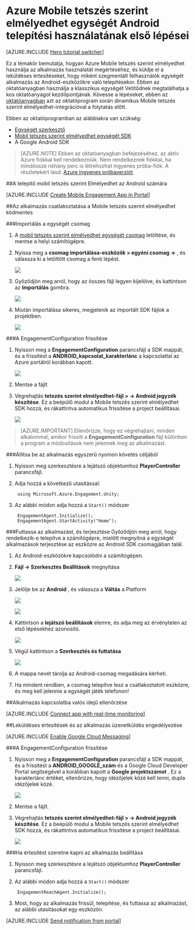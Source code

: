 <properties
    pageTitle="Azure Mobile tetszés szerint elmélyedhet egységét Android telepítési használatának első lépései"
    description="Megtudhatja, hogy miként analitikai és a leküldéses értesítések Azure Mobile tetszés szerint elmélyedhet használata egységét alkalmazás telepítése iOS-eszközök."
    services="mobile-engagement"
    documentationCenter="unity"
    authors="piyushjo"
    manager="erikre"
    editor="" />

<tags
    ms.service="mobile-engagement"
    ms.workload="mobile"
    ms.tgt_pltfrm="mobile-unity-android"
    ms.devlang="dotnet"
    ms.topic="hero-article"
    ms.date="08/19/2016"
    ms.author="piyushjo" />

# <a name="get-started-with-azure-mobile-engagement-for-unity-android-deployment"></a>Azure Mobile tetszés szerint elmélyedhet egységét Android telepítési használatának első lépései

[AZURE.INCLUDE [Hero tutorial switcher](../../includes/mobile-engagement-hero-tutorial-switcher.md)]

Ez a témakör bemutatja, hogyan Azure Mobile tetszés szerint elmélyedhet használja az alkalmazás használatát megértéséhez, és küldje el a leküldéses értesítéseket, hogy miként szegmentált felhasználók egységét alkalmazás az Android-eszközökre való telepítésekor.
Ebben az oktatóanyagban használja a klasszikus egységét Vetítődnek megtalálhatja a kos oktatóanyagot kezdőpontjának. Kövesse a lépéseket, ebben az [oktatóanyagban](mobile-engagement-unity-roll-a-ball.md) azt az oktatóprogram során dinamikus Mobile tetszés szerint elmélyedhet-integrációval a folytatás előtt. 

Ebben az oktatóprogramban az alábbiakra van szükség:

+ [Egységét szerkesztő](http://unity3d.com/get-unity)
+ [Mobil tetszés szerint elmélyedhet egységét SDK](https://aka.ms/azmeunitysdk)
+ A Google Android SDK

> [AZURE.NOTE] Ebben az oktatóanyagban befejezéséhez, az aktív Azure fiókkal kell rendelkezniük. Nem rendelkeznek fiókkal, ha mindössze néhány perc is létrehozhat ingyenes próba-fiók. A részletekért lásd: [Azure ingyenes próbaverziót](https://azure.microsoft.com/pricing/free-trial/?WT.mc_id=A0E0E5C02&amp;returnurl=http%3A%2F%2Fazure.microsoft.com%2Fen-us%2Fdocumentation%2Farticles%2Fmobile-engagement-unity-android-get-started).

##<a id="setup-azme"></a>A telepítő mobil tetszés szerint Elmélyedhet az Android számára

[AZURE.INCLUDE [Create Mobile Engagement App in Portal](../../includes/mobile-engagement-create-app-in-portal-new.md)]

##<a id="connecting-app"></a>Az alkalmazás csatlakoztatása a Mobile tetszés szerint elmélyedhet kódmentes

###<a name="import-the-unity-package"></a>Importálás a egységét csomag

1. A [mobil tetszés szerint elmélyedhet egységét csomag](https://aka.ms/azmeunitysdk) letöltése, és mentse a helyi számítógépre. 

2. Nyissa meg a **csomag importálása-eszközök > egyéni csomag ->** , és válassza ki a letöltött csomag a fenti lépést. 

    ![][70] 

3. Győződjön meg arról, hogy az összes fájl legyen kijelölve, és kattintson az **Importálás** gombra. 

    ![][71] 

4. Miután importálása sikeres, megjelenik az importált SDK fájlok a projektben.  

    ![][72] 

###<a name="update-the-engagementconfiguration"></a>A EngagementConfiguration frissítése

1. Nyisson meg a **EngagementConfiguration** parancsfájl a SDK mappát, és a frissítést a **ANDROID\_kapcsolat\_karakterlánc** a kapcsolattal az Azure portálról korábban kapott.  

    ![][73]

2. Mentse a fájlt 

3. Végrehajtás **tetszés szerint elmélyedhet-fájl > -> Android jegyzék készítése**. Ez a beépülő modul a Mobile tetszés szerint elmélyedhet SDK hozzá, és rákattintva automatikus frissítése a project beállításai. 

    ![][74]

> [AZURE.IMPORTANT] Ellenőrizze, hogy ez végrehajtani, minden alkalommal, amikor frissíti a **EngagementConfiguration** fájl különben a program a módosítások nem jelennek meg az alkalmazást. 

###<a name="configure-the-app-for-basic-tracking"></a>Állítsa be az alkalmazás egyszerű nyomon követés céljából

1. Nyisson meg szerkesztésre a lejátszó objektumhoz **PlayerController** parancsfájl. 

2. Adja hozzá a következő utasítással:

        using Microsoft.Azure.Engagement.Unity;

3. Az alábbi módon adja hozzá a `Start()` módszer
    
        EngagementAgent.Initialize();
        EngagementAgent.StartActivity("Home");

###<a name="deploy-and-run-the-app"></a>Futtassa az alkalmazást, és terjesztése
Győződjön meg arról, hogy rendelkezik-e telepítve a számítógépre, mielőtt megnyitná a egységét alkalmazások terjesztése az eszközre az Android SDK csomagjában talál. 

1. Az Android-eszközökre kapcsolódni a számítógépen. 

2. **Fájl -> Szerkesztés Beállítások** megnyitása 

    ![][40]

3. Jelölje be az **Android** , és válassza a **Váltás** a Platform

    ![][51]

    ![][52]

4. Kattintson a **lejátszó beállítások** elemre, és adja meg az érvénytelen az első lépésekhez azonosító. 

    ![][53]

5. Végül kattintson a **Szerkesztés és futtatása**

    ![][54]

6. A mappa nevét tárolja az Android-csomag megadására kérheti. 

7. Ha mindent rendben, a csomag telepítve lesz a csatlakoztatott eszközre, és meg kell jelennie a egységét játék telefonon! 

##<a id="monitor"></a>Alkalmazás kapcsolatba valós idejű ellenőrzése

[AZURE.INCLUDE [Connect app with real-time monitoring](../../includes/mobile-engagement-connect-app-with-monitor.md)]

##<a id="integrate-push"></a>Leküldéses értesítések és az alkalmazás üzenetküldés engedélyezése

[AZURE.INCLUDE [Enable Google Cloud Messaging](../../includes/mobile-engagement-enable-google-cloud-messaging.md)]

###<a name="update-the-engagementconfiguration"></a>A EngagementConfiguration frissítése

1. Nyisson meg a **EngagementConfiguration** parancsfájl a SDK mappát, és a frissítést a **ANDROID\_GOOGLE\_szám** és a Google Cloud Developer Portal segítségével a korábban kapott a **Google projektszámot** . Ez a karakterlánc értéket, ellenőrizze, hogy idézőjelek közé kell tenni, dupla idézőjelek közé. 

    ![][75]

2. Mentse a fájlt. 

3. Végrehajtás **tetszés szerint elmélyedhet-fájl > -> Android jegyzék készítése**. Ez a beépülő modul a Mobile tetszés szerint elmélyedhet SDK hozzá, és rákattintva automatikus frissítése a project beállításai. 

    ![][74]

###<a name="configure-the-app-to-receive-notifications"></a>Ha értesítést szeretne kapni az alkalmazás beállítása

1. Nyisson meg szerkesztésre a lejátszó objektumhoz **PlayerController** parancsfájl. 

2. Az alábbi módon adja hozzá a `Start()` módszer

        EngagementReachAgent.Initialize();

3. Most, hogy az alkalmazás frissül, telepítése, és futtassa az alkalmazást, az alábbi utasításokat egy eszközön. 

[AZURE.INCLUDE [Send notification from portal](../../includes/mobile-engagement-android-send-push-from-portal.md)]

<!-- Images -->
[40]: ./media/mobile-engagement-unity-android-get-started/40.png
[70]: ./media/mobile-engagement-unity-android-get-started/70.png
[71]: ./media/mobile-engagement-unity-android-get-started/71.png
[72]: ./media/mobile-engagement-unity-android-get-started/72.png
[73]: ./media/mobile-engagement-unity-android-get-started/73.png
[74]: ./media/mobile-engagement-unity-android-get-started/74.png
[75]: ./media/mobile-engagement-unity-android-get-started/75.png
[51]: ./media/mobile-engagement-unity-android-get-started/51.png
[52]: ./media/mobile-engagement-unity-android-get-started/52.png
[53]: ./media/mobile-engagement-unity-android-get-started/53.png
[54]: ./media/mobile-engagement-unity-android-get-started/54.png
